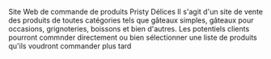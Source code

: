 Site Web de commande de produits Pristy Délices
Il s'agit d'un site de vente des produits de toutes catégories tels que gâteaux simples, gâteaux pour occasions, grignoteries, boissons et bien d'autres. Les potentiels clients pourront commnder directement ou bien sélectionner une liste de produits qu'ils voudront commander plus tard
